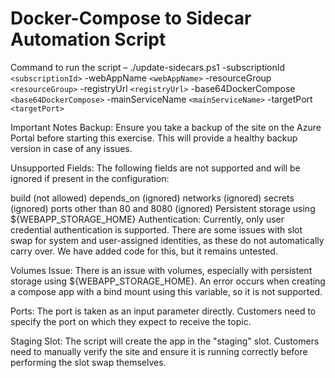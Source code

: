 # Docker-Compose to Sidecar Automation Script

Command to run the script –
./update-sidecars.ps1 -subscriptionId `<subscriptionId>` -webAppName `<webAppName>` -resourceGroup `<resourceGroup>` -registryUrl `<registryUrl>` -base64DockerCompose `<base64DockerCompose>` -mainServiceName `<mainServiceName>` -targetPort `<targetPort>`

Important Notes
Backup: Ensure you take a backup of the site on the Azure Portal before starting this exercise. This will provide a healthy backup version in case of any issues.

Unsupported Fields: The following fields are not supported and will be ignored if present in the configuration:

build (not allowed)
depends_on (ignored)
networks (ignored)
secrets (ignored)
ports other than 80 and 8080 (ignored)
Persistent storage using ${WEBAPP_STORAGE_HOME}
Authentication: Currently, only user credential authentication is supported. There are some issues with slot swap for system and user-assigned identities, as these do not automatically carry over. We have added code for this, but it remains untested.

Volumes Issue: There is an issue with volumes, especially with persistent storage using ${WEBAPP_STORAGE_HOME}. An error occurs when creating a compose app with a bind mount using this variable, so it is not supported.

Ports: The port is taken as an input parameter directly. Customers need to specify the port on which they expect to receive the topic.

Staging Slot: The script will create the app in the "staging" slot. Customers need to manually verify the site and ensure it is running correctly before performing the slot swap themselves.
